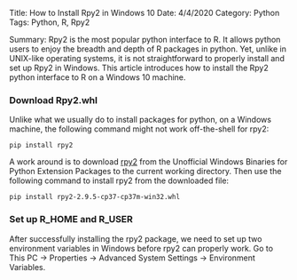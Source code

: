 Title: How to Install Rpy2 in Windows 10
Date: 4/4/2020
Category: Python
Tags: Python, R, Rpy2

Summary: Rpy2 is the most popular python interface to R. It allows python users to enjoy the breadth and depth
of R packages in python. Yet, unlike in UNIX-like operating systems,
it is not straightforward to properly install and set up Rpy2 in Windows. 
This article introduces how to install the Rpy2 python interface to R on a Windows 10 machine.

### Download Rpy2.whl
Unlike what we usually do to install packages for python, on a Windows machine, the following command might not work off-the-shell for rpy2:
```text
pip install rpy2
```
A work around is to download [rpy2](http://www.lfd.uci.edu/~gohlke/pythonlibs/#rpy2) from the Unofficial Windows Binaries for Python Extension Packages
to the current working directory. Then use the following command to install rpy2 from the downloaded file: 
```text
pip install rpy2‑2.9.5‑cp37‑cp37m‑win32.whl
```

### Set up R_HOME and R_USER
After successfully installing the rpy2 package, we need to set up two environment variables in Windows before
rpy2 can properly work.
Go to This PC -> Properties -> Advanced System Settings -> Environment Variables.


